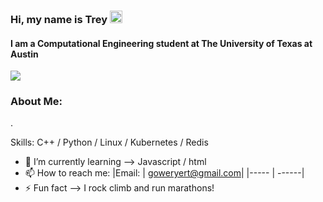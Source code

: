 ### Hi, my name is Trey  <img src="https://user-images.githubusercontent.com/70235944/235464816-97a74fe3-00e5-4e2d-a68d-b88911af71ac.gif" alt="Logo" width="20" >
#### I am a Computational Engineering student at The University of Texas at Austin

<img src= "https://user-images.githubusercontent.com/70235944/235691242-57eb39ea-0bfd-4e28-8da6-f5d1043d3ec7.png">

### About Me:
.

Skills: C++ / Python / Linux / Kubernetes / Redis

- 🌱 I’m currently learning --> Javascript / html 
- 📫 How to reach me: 
  |Email: | goweryert@gmail.com|
  |----- | ------|
- ⚡ Fun fact --> I rock climb and run marathons!


